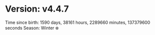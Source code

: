 # Version: v4.4.7
Time since birth: 1590 days, 38161 hours, 2289660 minutes, 137379600 seconds
Season: Winter ❄️
